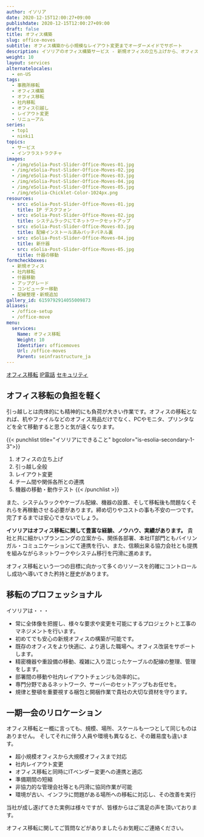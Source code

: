 ```yaml
---
author: イソリア
date: 2020-12-15T12:00:27+09:00
publishdate: 2020-12-15T12:00:27+09:00
draft: false
title: オフィス構築
slug: office-moves
subtitle: オフィス構築から小規模なレイアウト変更までオーダーメイドでサポート
description: イソリアのオフィス構築サービス - 新規オフィスの立ち上げから、オフィスリロケーション、レイアウト変更、移転後のアフターサポートに至るまでの全サポート、ITヘッドオフィスとのバイリガルコーディネーションも対応致します。
weight: 10
layout: services
alternatelocales:
  - en-US
tags:
  - 事務所移転
  - オフィス構築
  - オフィス移転
  - 社内移転
  - オフィス引越し
  - レイアウト変更
  - リニューアル
series:
  - top1
  - ninki1
topics:
  - サービス
  - インフラストラクチャ
images:
  - /img/eSolia-Post-Slider-Office-Moves-01.jpg
  - /img/eSolia-Post-Slider-Office-Moves-02.jpg
  - /img/eSolia-Post-Slider-Office-Moves-03.jpg
  - /img/eSolia-Post-Slider-Office-Moves-04.jpg
  - /img/eSolia-Post-Slider-Office-Moves-05.jpg
  - /img/eSolia-Chicklet-Color-1024px.png
resources:
  - src: eSolia-Post-Slider-Office-Moves-01.jpg
    title: IP デスクフォン
  - src: eSolia-Post-Slider-Office-Moves-02.jpg
    title: システムラックにてネットワークセットアップ
  - src: eSolia-Post-Slider-Office-Moves-03.jpg
    title: 配線インストール済みパッチパネル裏
  - src: eSolia-Post-Slider-Office-Moves-04.jpg
    title: 新什器
  - src: eSolia-Post-Slider-Office-Moves-05.jpg
    title: 什器の移動
formcheckboxes:
  - 新規オフィス
  - 社内移転
  - 什器移動
  - アップグレード
  - コンピューター移動
  - 配線整理・新規追加
gallery_id: 6159792914055009873
aliases:
  - /office-setup
  - /office-move
menu:
  services:
    Name: オフィス移転
    Weight: 10
    Identifier: officemoves
    Url: /office-moves
    Parent: seinfrastructure_ja
---
```


<div class="buttons has-addons is-hidden-tablet">
  <a class="button" href="/infrastructure"><span class="icon"><i class="fas fa-anchor"></i></span></a>
  <a class="button is-active" href="/office-moves">オフィス移転</a>
  <a class="button" href="/telephone">IP電話</a>
  <a class="button" href="/security">セキュリティ</a>
</div>

## オフィス移転の負担を軽く

引っ越しとは肉体的にも精神的にも負荷が大きい作業です。オフィスの移転となれば、机やファイルなどのオフィス用品だけでなく、PCやモニタ、プリンタなどを全て移動すると思うと気が遠くなります。

{{< punchlist title="イソリアにできること" bgcolor="is-esolia-secondary-1-3">}}
1. オフィスの立ち上げ
1. 引っ越し全般
1. レイアウト変更
1. チーム間や関係各所との連携
1. 機器の移動・動作テスト
{{< /punchlist >}}

また、システムラックやケーブル配線、機器の設置、そして移転後も問題なくそれらを再稼動させる必要があります。締め切りやコストの事も不安の一つです。完了するまでは安心できないでしょう。

**イソリアはオフィス移転に関して豊富な経験、ノウハウ、実績があります。** 貴社と共に細かいプランニングの立案から、関係各部署、本社IT部門ともバイリンガル・コミュニケーションにて連携を行い、また、信頼出来る協力会社とも提携を組みながらネットワークやシステム移行を円滑に進めます。

オフィス移転という一つの目標に向かって多くのリソースを的確にコントロールし成功へ導いてきた矜持と歴史があります。

## 移転のプロフェッショナル

イソリアは・・・

* 常に全体像を把握し、様々な要求や変更を可能にするプロジェクトと工事のマネジメントを行います。
* 初めてでも安心の新規オフィスの構築が可能です。
* 既存のオフィスをより快適に、より適した職場へ。オフィス改装をサポートします。
* 精密機器や重設備の移動、複雑に入り混じったケーブルの配線の整理、管理をします。
* 部署間の移動や社内レイアウトチェンジも効率的に。
* 専門分野であるネットワーク、サーバーのセットアップもお任せを。
* 規律と整頓を重要視する梱包と開梱作業で貴社の大切な資材を守ります。

## 一期一会のリロケーション

オフィス移転と一概に言っても、規模、場所、スケールも一つとして同じものはありません。
そしてそれに伴う人員や環境も異なると、その難易度も違います。

* 超小規模オフィスから大規模オフィスまで対応
* 社内レイアウト変更
* オフィス移転と同時にITベンダー変更への連携と適応
* 準備期間の短縮
* 非協力的な管理会社等とも円滑に協同作業が可能
* 環境が古い、インフラに問題がある場所への移転に対応し、その改善を実行

当社が成し遂げてきた実例は様々ですが、皆様からはご満足の声を頂いております。

オフィス移転に関してご質問などがありましたらお気軽にご連絡ください。
